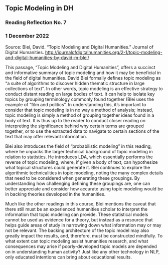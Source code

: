 ## Topic Modeling in DH


### Reading Reflection No. 7

### 1 December 2022

Source: Blei, David. “Topic Modeling and Digital Humanities.” Journal of Digital Humanities. http://journalofdigitalhumanities.org/2-1/topic-modeling-and-digital-humanities-by-david-m-blei/

This passage, “Topic Modeling and Digital Humanities”, offers a succinct and informative summary of topic modeling and how it may be beneficial in the field of digital humanities. David Blei formally defines topic modeling as “a suite of algorithms to discover hidden thematic structure in large collections of text”. In other words, topic modeling is an effective strategy to conduct distant reading on large bodies of text. It can help to isolate key topics by grouping terminology commonly found together (Blei uses the example of “film and politics”. In understanding this, it’s important to consider that topic modeling is in no way a method of analysis; instead, topic modeling is simply a method of grouping together ideas found in a body of text. It is thus up to the reader to conduct closer reading on interpreting the significance behind why certain terms are grouped together, or to use the extracted data to navigate to certain sections of the text that may offer relevant information. 
 
Blei also introduces the field of “probabilistic modeling” in this reading, where he unpacks the larger technical background of topic modeling in relation to statistics. He introduces LDA, which essentially performs the reverse of topic modeling, where, if given a body of text, can hypothesize what topical structures could generate it. Blei continues to explore the algorithmic technicalities in topic modeling, noting the many complex details that need to be considered when generating these groupings. By understanding how challenging defining these groupings are, one can better appreciate and consider how accurate using topic modeling would be in backing theories developed in the humanities. 
 
Much like the other readings in this course, Blei mentions the caveat that there still must be an experienced humanities scholar to interpret the information that topic modeling can provide. These statistical models cannot be used as evidence for a theory, but instead as a resource that helps guide areas of study in narrowing down what information may or may not be relevant. The backing architecture of the topic model may also greatly impact the results, and, therefore, must be constructed mindfully. To what extent can topic modeling assist humanities research, and what consequences may arise if poorly-developed topic models are depended on in understanding human activity? Just like any other technology in NLP, only educated intentions can bring about educational results.



```python

```
